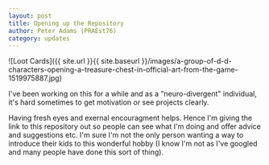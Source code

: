 ```yaml
---
layout: post
title: Opening up the Repository
author: Peter Adams (PRAEst76)
category: updates
---
```

![Loot Cards]({{ site.url }}{{ site.baseurl }}/images/a-group-of-d-d-characters-opening-a-treasure-chest-in-official-art-from-the-game-1519975887.jpg)

I've been working on this for a while and as a "neuro-divergent" individual, it's hard sometimes to get motivation or see projects clearly.
<!--more-->

Having fresh eyes and exernal encouragment helps. Hence I'm giving the link to this repository out so people can see what I'm doing and offer advice and suggestions etc. I'm sure I'm not the only person wanting a way to introduce their kids to this wonderful hobby (I know I'm not as I've googled and many people have done this sort of thing).
